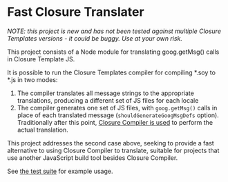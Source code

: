 # Fast Closure Translater

*NOTE: this project is new and has not been tested against multiple Closure Templates versions -
it could be buggy. Use at your own risk.*

This project consists of a Node module for translating goog.getMsg() calls in Closure Template JS.

It is possible to run the Closure Templates compiler for compiling *.soy to *.js in two modes:

 1. The compiler translates all message strings to the appropriate translations, producing a different
		set of JS files for each locale
 2. The compiler generates one set of JS files, with `goog.getMsg()` calls in place of each translated
		message (`shouldGenerateGoogMsgDefs` option). Traditionally after this point, <a href="https://developers.google.com/closure/templates/docs/translation#closurecompiler">Closure Compiler is used</a> to perform the actual translation.

This project addresses the second case above, seeking to provide a fast alternative to using Closure Compiler to
translate, suitable for projects that use another JavaScript build tool besides Closure Compiler.

See <a href="./test/index.js">the test suite</a> for example usage.
